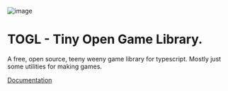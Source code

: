 ![image](https://github.com/kevglass/togl/assets/3787210/9f99ed71-b2fb-439f-ae43-c22e9b370715)

# TOGL - Tiny Open Game Library.
A free, open source, teeny weeny game library for typescript. Mostly just some utilities for making games.

[Documentation](https://kevglass.github.io/togl/)

